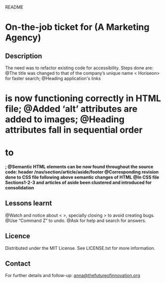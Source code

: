 README

# On-the-job ticket for <Horiseon> (A Marketing Agency)

## Description

The need was to refactor existing code for accessibility. Steps done are:
@The title <website> was changed to that of the company’s unique name < Horiseon> for faster search;
@Heading application's links <h1> is now functioning correctly in HTML file;
@Added ‘alt’ attributes are added to images; 
@Heading attributes fall in sequential order <h1> to <h4>; 
@Semantic HTML elements can be now found throughout the source code: header /nav/section/article/aside/footer
@Corresponding revision done to CSS file following above semantic changes of HTML
@In CSS file Sections1-2-3 and articles of aside been clustered and introduced for consolidation 

## Lessons learnt

@Watch and notice about < >, specially closing > to avoid creating bugs. 
@Use “Command Z” to undo. 
@Ask for help and search for answers. 

## Licence

Distributed under the MIT License. See LICENSE.txt for more information.

## Contact

For further details and follow-up: anna@thefutureofinnovation.org 
